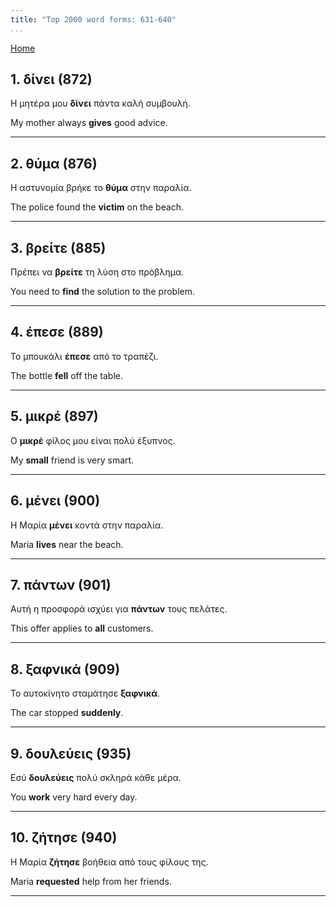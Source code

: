 ```yaml
---
title: "Top 2000 word forms: 631-640"
...
```


[Home](./) 

## 1. δίνει (872)

Η μητέρα μου **δίνει** πάντα καλή συμβουλή.

My mother always **gives** good advice.

---

## 2. θύμα (876)

Η αστυνομία βρήκε το **θύμα** στην παραλία.  

The police found the **victim** on the beach.

---

## 3. βρείτε (885)

Πρέπει να **βρείτε** τη λύση στο πρόβλημα.

You need to **find** the solution to the problem.

---

## 4. έπεσε (889)

Το μπουκάλι **έπεσε** από το τραπέζι.

The bottle **fell** off the table.

---

## 5. μικρέ (897)

Ο **μικρέ** φίλος μου είναι πολύ έξυπνος.  

My **small** friend is very smart.

---

## 6. μένει (900)

Η Μαρία **μένει** κοντά στην παραλία.  

Maria **lives** near the beach.

---

## 7. πάντων (901)

Αυτή η προσφορά ισχύει για **πάντων** τους πελάτες.  

This offer applies to **all** customers.

---

## 8. ξαφνικά (909)

Το αυτοκίνητο σταμάτησε **ξαφνικά**.  

The car stopped **suddenly**.

---

## 9. δουλεύεις (935)

Εσύ **δουλεύεις** πολύ σκληρά κάθε μέρα.

You **work** very hard every day.

---

## 10. ζήτησε (940)

Η Μαρία **ζήτησε** βοήθεια από τους φίλους της.  

Maria **requested** help from her friends.

---

